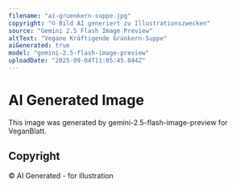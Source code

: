 ```yaml
---
filename: "ai-gruenkern-suppe.jpg"
copyright: "© Bild AI generiert zu Illustrationszwecken"
source: "Gemini 2.5 Flash Image Preview"
altText: "Vegane Kräftigende Grünkern-Suppe"
aiGenerated: true
model: "gemini-2.5-flash-image-preview"
uploadDate: "2025-09-04T11:05:45.844Z"
---
```


# AI Generated Image

This image was generated by gemini-2.5-flash-image-preview for VeganBlatt.

## Copyright
© AI Generated - for illustration
